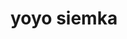 [comment]: <> (title-pl: Wszystko o nas)
[comment]: <> (title-en: All about company)
[comment]: <> (lead-pl: This is only example page)
[comment]: <> (lead-en: This is only example page)
[comment]: <> (image: https://via.placeholder.com/512)

# yoyo siemka